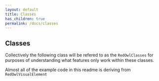 ```yaml
---
layout: default
title: Classes
has_children: true
permalink: /docs/classes
---
```


## Classes

Collectively the following class will be refered to as the `RedOwlClasses` for purposes of understanding what features only work within these classes.

Almost all of the example code in this readme is deriving from `RedOwlVisualElement`